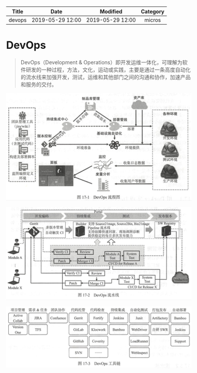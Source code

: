 | Title                | Date             | Modified         | Category          |
|:--------------------:|:----------------:|:----------------:|:-----------------:|
| devops              | 2019-05-29 12:00 | 2019-05-29 12:00 | micros            |



# DevOps

> DevOps（Development & Operations）即开发运维一体化，可理解为软件研发的一种过程，方法，文化，运动或实践，主要是通过一条高度自动化的流水线来加强开发，测试，运维和其他部门之间的沟通和协作，加速产品和服务的交付。



![DevOps流程图](./images/devops-01.png)

![DevOps流水线](./images/devops-02.png)


![DevOps工具链](./images/devops-03.png)

